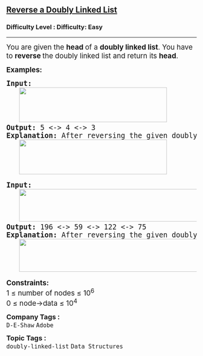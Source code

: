 <h2><a href="https://www.geeksforgeeks.org/problems/reverse-a-doubly-linked-list/1?sortBy=submissions&category%5B%5D=Linked%2520List&page=1&difficulty%5B%5D=0">Reverse a Doubly Linked List</a></h2><h3>Difficulty Level : Difficulty: Easy</h3><hr><div class="problems_problem_content__Xm_eO"><p><span style="font-size: 14pt;">You are given the <strong>head </strong>of a <strong>doubly linked list</strong>. You have to <strong>reverse </strong>the doubly linked list and return its <strong>head</strong>.</span></p>
<p><span style="font-size: 14pt;"><strong>Examples:</strong></span></p>
<pre><span style="font-size: 14pt;"><strong>Input:<br>   <img src="https://media.geeksforgeeks.org/img-practice/prod/addEditProblem/908050/Web/Other/blobid0_1756123600.webp" width="391" height="92"></strong>
<strong>Output: </strong>5 &lt;-&gt; 4 &lt;-&gt; 3<br><strong>Explanation: </strong>After reversing the given doubly linked list the new list will be 5 &lt;-&gt; 4 &lt;-&gt; 3.<br>   <img src="https://media.geeksforgeeks.org/img-practice/prod/addEditProblem/908050/Web/Other/blobid1_1756123728.webp" width="391" height="92"><br></span></pre>
<pre><span style="font-size: 14pt;"><strong style="font-size: 14pt;">Input: <br></strong><span style="font-size: 14pt;">   <img src="https://media.geeksforgeeks.org/img-practice/prod/addEditProblem/908050/Web/Other/blobid2_1756123773.webp" width="534" height="86">
</span><strong style="font-size: 14pt;">Output: </strong><span style="font-size: 14pt;">196 &lt;-&gt; 59 &lt;-&gt; 122 &lt;-&gt; 75<br></span><strong style="font-size: 14pt;">Explanation: </strong><span style="font-size: 18.6667px;">After reversing the given doubly linked list the new list will be 196 &lt;-&gt; 59 &lt;-&gt; 122 &lt;-&gt; 75.</span><span style="font-size: 14pt;"><br>   <img src="https://media.geeksforgeeks.org/img-practice/prod/addEditProblem/908050/Web/Other/blobid3_1756123876.webp" width="540" height="87"><br></span></span></pre>
<p><span style="font-size: 14pt;"><strong>Constraints:</strong><br>1 ≤ number of nodes ≤ 10<sup>6</sup><br>0 ≤ node-&gt;data ≤ 10<sup>4</sup></span></p></div><p><span style=font-size:18px><strong>Company Tags : </strong><br><code>D-E-Shaw</code>&nbsp;<code>Adobe</code>&nbsp;<br><p><span style=font-size:18px><strong>Topic Tags : </strong><br><code>doubly-linked-list</code>&nbsp;<code>Data Structures</code>&nbsp;